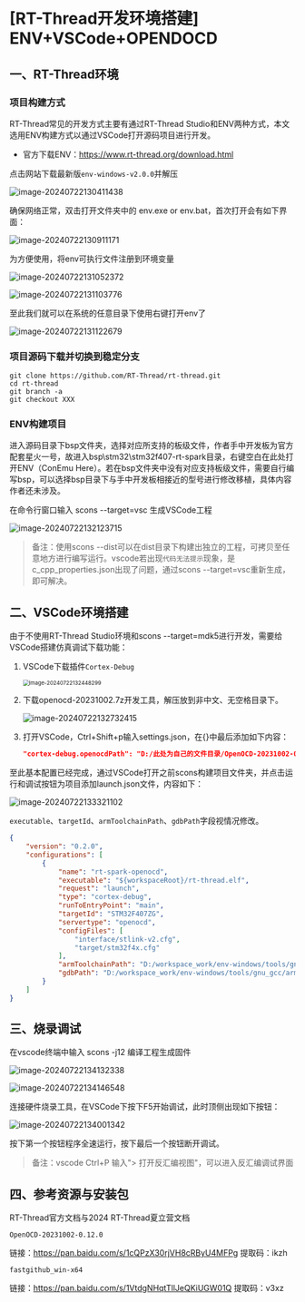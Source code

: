 # [RT-Thread开发环境搭建] ENV+VSCode+OPENDOCD

## 一、RT-Thread环境

### 项目构建方式

RT-Thread常见的开发方式主要有通过RT-Thread Studio和ENV两种方式，本文选用ENV构建方式以通过VSCode打开源码项目进行开发。

-   官方下载ENV：https://www.rt-thread.org/download.html

点击网站下载最新版`env-windows-v2.0.0`并解压

<img src="https://gitee.com/qq1600845354/picgo_img/raw/main/%E7%AC%94%E8%AE%B0/image-20240722130411438.png" alt="image-20240722130411438"  />

确保网络正常，双击打开文件夹中的 env.exe or env.bat，首次打开会有如下界面：

![image-20240722130911171](https://gitee.com/qq1600845354/picgo_img/raw/main/%E7%AC%94%E8%AE%B0/image-20240722130911171.png)

为方便使用，将env可执行文件注册到环境变量

![image-20240722131052372](https://gitee.com/qq1600845354/picgo_img/raw/main/%E7%AC%94%E8%AE%B0/image-20240722131052372.png)

![image-20240722131103776](https://gitee.com/qq1600845354/picgo_img/raw/main/%E7%AC%94%E8%AE%B0/image-20240722131103776.png)

至此我们就可以在系统的任意目录下使用右键打开env了

![image-20240722131122679](https://gitee.com/qq1600845354/picgo_img/raw/main/%E7%AC%94%E8%AE%B0/image-20240722131122679.png)

### 项目源码下载并切换到稳定分支

```shell
git clone https://github.com/RT-Thread/rt-thread.git
cd rt-thread
git branch -a
git checkout XXX
```

### ENV构建项目

进入源码目录下bsp文件夹，选择对应所支持的板级文件，作者手中开发板为官方配套星火一号，故进入bsp\stm32\stm32f407-rt-spark目录，右键空白在此处打开ENV（ConEmu Here）。若在bsp文件夹中没有对应支持板级文件，需要自行编写bsp，可以选择bsp目录下与手中开发板相接近的型号进行修改移植，具体内容作者还未涉及。

在命令行窗口输入 scons --target=vsc 生成VSCode工程

![image-20240722132123715](https://gitee.com/qq1600845354/picgo_img/raw/main/%E7%AC%94%E8%AE%B0/image-20240722132123715.png)

>   备注：使用scons --dist可以在dist目录下构建出独立的工程，可拷贝至任意地方进行编写运行。vscode若出现`代码无法提示`现象，是c_cpp_properties.json出现了问题，通过scons --target=vsc重新生成，即可解决。

## 二、VSCode环境搭建

由于不使用RT-Thread Studio环境和scons --target=mdk5进行开发，需要给VSCode搭建仿真调试下载功能：

1.  VSCode下载插件`Cortex-Debug`

    <img src="https://gitee.com/qq1600845354/picgo_img/raw/main/%E7%AC%94%E8%AE%B0/image-20240722132448299.png" alt="image-20240722132448299" style="zoom: 67%;" />

2.  下载openocd-20231002.7z开发工具，解压放到非中文、无空格目录下。

    ![image-20240722132732415](https://gitee.com/qq1600845354/picgo_img/raw/main/%E7%AC%94%E8%AE%B0/image-20240722132732415.png)

3.  打开VSCode，Ctrl+Shift+p输入settings.json，在{}中最后添加如下内容：

    ```json
    "cortex-debug.openocdPath": "D:/此处为自己的文件目录/OpenOCD-20231002-0.12.0/bin/openocd.exe"
    ```

至此基本配置已经完成，通过VSCode打开之前scons构建项目文件夹，并点击运行和调试按钮为项目添加launch.json文件，内容如下：

![image-20240722133321102](https://gitee.com/qq1600845354/picgo_img/raw/main/%E7%AC%94%E8%AE%B0/image-20240722133321102.png)

`executable`、`targetId`、`armToolchainPath`、`gdbPath`字段视情况修改。

```json
{
    "version": "0.2.0",
    "configurations": [
        {
            "name": "rt-spark-openocd",
            "executable": "${workspaceRoot}/rt-thread.elf",
            "request": "launch",
            "type": "cortex-debug",
            "runToEntryPoint": "main",
            "targetId": "STM32F407ZG",
            "servertype": "openocd",
            "configFiles": [
                "interface/stlink-v2.cfg",
                "target/stm32f4x.cfg"
            ],
            "armToolchainPath": "D:/workspace_work/env-windows/tools/gnu_gcc/arm_gcc/mingw/bin", // ！！！需要修改为自己的GCC 工具链路径 ！！！
            "gdbPath": "D:/workspace_work/env-windows/tools/gnu_gcc/arm_gcc/mingw/bin/arm-none-eabi-gdb.exe" // ！！！需要修改为自己的GDB 路径 ！！！
        }
    ]
}
```

## 三、烧录调试

在vscode终端中输入 scons -j12 编译工程生成固件

![image-20240722134132338](https://gitee.com/qq1600845354/picgo_img/raw/main/%E7%AC%94%E8%AE%B0/image-20240722134132338.png)

![image-20240722134146548](https://gitee.com/qq1600845354/picgo_img/raw/main/%E7%AC%94%E8%AE%B0/image-20240722134146548.png)

连接硬件烧录工具，在VSCode下按下F5开始调试，此时顶侧出现如下按钮：

![image-20240722134001342](https://gitee.com/qq1600845354/picgo_img/raw/main/%E7%AC%94%E8%AE%B0/image-20240722134001342.png)

按下第一个按钮程序全速运行，按下最后一个按钮断开调试。

> 备注：vscode Ctrl+P 输入"> 打开反汇编视图"，可以进入反汇编调试界面

## 四、参考资源与安装包

RT-Thread官方文档与2024 RT-Thread夏立营文档

`OpenOCD-20231002-0.12.0`

链接：https://pan.baidu.com/s/1cQPzX30rjVH8cRByU4MFPg 提取码：ikzh

`fastgithub_win-x64`

链接：https://pan.baidu.com/s/1VtdgNHqtTllJeQKiUGW01Q 提取码：v3xz







